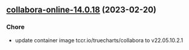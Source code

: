 

## [collabora-online-14.0.18](https://github.com/truecharts/charts/compare/collabora-online-14.0.17...collabora-online-14.0.18) (2023-02-20)

### Chore

- update container image tccr.io/truecharts/collabora to v22.05.10.2.1
  
  
